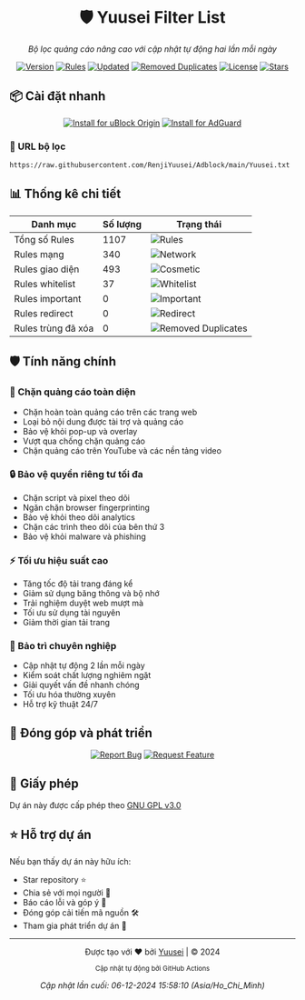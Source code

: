 <div align="center">

# 🛡️ Yuusei Filter List

_Bộ lọc quảng cáo nâng cao với cập nhật tự động hai lần mỗi ngày_

[![Version](https://img.shields.io/endpoint?url=https://raw.githubusercontent.com/RenjiYuusei/Adblock/main/.github/badges/version.json)](https://github.com/RenjiYuusei/Adblock/main/Yuusei.txt)
[![Rules](https://img.shields.io/endpoint?url=https://raw.githubusercontent.com/RenjiYuusei/Adblock/main/.github/badges/rules.json)](https://raw.githubusercontent.com/RenjiYuusei/Adblock/main/Yuusei.txt)
[![Updated](https://img.shields.io/endpoint?url=https://raw.githubusercontent.com/RenjiYuusei/Adblock/main/.github/badges/updated.json)](https://github.com/RenjiYuusei/Adblock/commits/main)
[![Removed Duplicates](https://img.shields.io/endpoint?url=https://raw.githubusercontent.com/RenjiYuusei/Adblock/main/.github/badges/removed_duplicates.json)](https://raw.githubusercontent.com/RenjiYuusei/Adblock/main/Yuusei.txt)
[![License](https://img.shields.io/badge/license-GPL--3.0-orange?style=flat-square)](LICENSE)
[![Stars](https://img.shields.io/github/stars/RenjiYuusei/Adblock?style=flat-square&color=yellow)](https://github.com/RenjiYuusei/Adblock/stargazers)

</div>

## 📦 Cài đặt nhanh

<div align="center">

[![Install for uBlock Origin](https://img.shields.io/endpoint?url=https://raw.githubusercontent.com/RenjiYuusei/Adblock/main/.github/badges/ublock.json)](https://raw.githubusercontent.com/RenjiYuusei/Adblock/main/Yuusei.txt)
[![Install for AdGuard](https://img.shields.io/endpoint?url=https://raw.githubusercontent.com/RenjiYuusei/Adblock/main/.github/badges/adguard.json)](https://subscribe.adblockplus.org/?location=https://raw.githubusercontent.com/RenjiYuusei/Adblock/main/Yuusei.txt)

</div>

### 🔗 URL bộ lọc
```
https://raw.githubusercontent.com/RenjiYuusei/Adblock/main/Yuusei.txt
```

## 📊 Thống kê chi tiết

<div align="center">

| Danh mục | Số lượng | Trạng thái |
|----------|--------|---------|
| Tổng số Rules | 1107 | ![Rules](https://img.shields.io/endpoint?url=https://raw.githubusercontent.com/RenjiYuusei/Adblock/main/.github/badges/rules.json) |
| Rules mạng | 340 | ![Network](https://img.shields.io/endpoint?url=https://raw.githubusercontent.com/RenjiYuusei/Adblock/main/.github/badges/network_rules.json) |
| Rules giao diện | 493 | ![Cosmetic](https://img.shields.io/endpoint?url=https://raw.githubusercontent.com/RenjiYuusei/Adblock/main/.github/badges/cosmetic_rules.json) |
| Rules whitelist | 37 | ![Whitelist](https://img.shields.io/endpoint?url=https://raw.githubusercontent.com/RenjiYuusei/Adblock/main/.github/badges/whitelist_rules.json) |
| Rules important | 0 | ![Important](https://img.shields.io/endpoint?url=https://raw.githubusercontent.com/RenjiYuusei/Adblock/main/.github/badges/important_rules.json) |
| Rules redirect | 0 | ![Redirect](https://img.shields.io/endpoint?url=https://raw.githubusercontent.com/RenjiYuusei/Adblock/main/.github/badges/redirect_rules.json) |
| Rules trùng đã xóa | 0 | ![Removed Duplicates](https://img.shields.io/endpoint?url=https://raw.githubusercontent.com/RenjiYuusei/Adblock/main/.github/badges/removed_duplicates.json) |

</div>

## 🛡️ Tính năng chính

### 🚫 Chặn quảng cáo toàn diện
- Chặn hoàn toàn quảng cáo trên các trang web
- Loại bỏ nội dung được tài trợ và quảng cáo
- Bảo vệ khỏi pop-up và overlay
- Vượt qua chống chặn quảng cáo
- Chặn quảng cáo trên YouTube và các nền tảng video

### 🔒 Bảo vệ quyền riêng tư tối đa
- Chặn script và pixel theo dõi
- Ngăn chặn browser fingerprinting
- Bảo vệ khỏi theo dõi analytics
- Chặn các trình theo dõi của bên thứ 3
- Bảo vệ khỏi malware và phishing

### ⚡ Tối ưu hiệu suất cao
- Tăng tốc độ tải trang đáng kể
- Giảm sử dụng băng thông và bộ nhớ
- Trải nghiệm duyệt web mượt mà
- Tối ưu sử dụng tài nguyên
- Giảm thời gian tải trang

### 🔄 Bảo trì chuyên nghiệp
- Cập nhật tự động 2 lần mỗi ngày
- Kiểm soát chất lượng nghiêm ngặt
- Giải quyết vấn đề nhanh chóng
- Tối ưu hóa thường xuyên
- Hỗ trợ kỹ thuật 24/7

## 🤝 Đóng góp và phát triển

<div align="center">

[![Report Bug](https://img.shields.io/badge/Báo%20lỗi-Gửi%20Issue-red?style=for-the-badge)](https://github.com/RenjiYuusei/Adblock/issues/new?assignees=&labels=bug&template=bug_report.md)
[![Request Feature](https://img.shields.io/badge/Yêu%20cầu%20tính%20năng-Gửi%20ý%20tưởng-blue?style=for-the-badge)](https://github.com/RenjiYuusei/Adblock/issues/new?assignees=&labels=enhancement&template=feature_request.md)

</div>

## 📜 Giấy phép

Dự án này được cấp phép theo [GNU GPL v3.0](LICENSE)

## ⭐ Hỗ trợ dự án

Nếu bạn thấy dự án này hữu ích:
- Star repository ⭐
- Chia sẻ với mọi người 🔄
- Báo cáo lỗi và góp ý 🐛
- Đóng góp cải tiến mã nguồn 🛠️
- Tham gia phát triển dự án 👥

---

<div align="center">

Được tạo với ❤️ bởi [Yuusei](https://github.com/RenjiYuusei/Adblock) | © 2024

<sub>Cập nhật tự động bởi GitHub Actions</sub>

_Cập nhật lần cuối: 06-12-2024 15:58:10 (Asia/Ho_Chi_Minh)_

</div>
